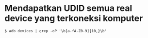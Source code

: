 # Mendapatkan UDID semua real device yang terkoneksi komputer

```
$ adb devices | grep -oP '\b[a-fA-Z0-9]{10,}\b'
```
